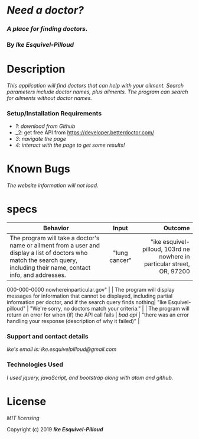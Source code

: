 # _Need a doctor?_

### _A place for finding doctors._

### By _**Ike Esquivel-Pilloud**_

# Description

_This application will find doctors that can help with your ailment. Search parameters include doctor names, plus ailments. The program can search for ailments without doctor names._

### Setup/Installation Requirements

* _1: download from Github_
* _2: get free API from https://developer.betterdoctor.com/
* _3: navigate the page_
* _4: interact with the page to get some results!_

# Known Bugs

_The website information will not load._

# specs
| Behavior        | Input           | Outcome  |
| ------------- |:-------------:| -----:|
| The program will take a doctor's name or ailment from a user and display a list of doctors who match the search query, including their name, contact info, and addresses. | "lung cancer" | "ike esquivel-pilloud, 103rd ne nowhere in particular street, OR, 97200
000-000-0000
nowhereinparticular.gov" |
| The program will display messages for information that cannot be displayed, including partial information per doctor, and if the search query finds nothing| "Ike Esquivel-pilloud" | "We're sorry, no doctors match your criteria." |
| The program will return an error for when (if) the API call fails | *bad api* | "there was an error handling your response (description of why it failed)" |

### Support and contact details

_Ike's email is: ike.esquivelpilloud@gmail.com_

### Technologies Used

_I used jquery, javaScript, and bootstrap along with atom and github._

# License

_MIT licensing_

Copyright (c) 2019 **_Ike Esquivel-Pilloud_**
